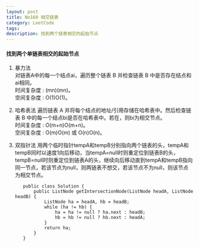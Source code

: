 ```yaml
---
layout: post
title: No160 相交链表
category: LeetCode
tags:
description: 找到两个链表相交的起始节点
---
```

#### 找到两个单链表相交的起始节点
1. 暴力法    
对链表A中的每一个结点ai，遍历整个链表 B 并检查链表 B 中是否存在结点和 ai相同。    
时间复杂度 : (mn)(mn)。    
空间复杂度 : O(1)O(1)。
2. 哈希表法
遍历链表 A 并将每个结点的地址/引用存储在哈希表中。然后检查链表 B 中的每一个结点bi是否在哈希表中。若在，则bi为相交节点。    
​时间复杂度 : O(m+n)O(m+n)。    
空间复杂度 : O(m)O(m) 或 O(n)O(n)。
3. 双指针法
用两个临时指针tempA和tempB分别指向两个链表的头，tempA和tempB同时以速度1向后移动，当tempA=null时则重定位到链表B的头，tempB=null时则重定位到链表A的头，继续向后移动直到tempA和tempB指向同一节点，若该节点为null，则两链表不想交，若该节点不为null，则该节点为相交节点。    

          public class Solution {
              public ListNode getIntersectionNode(ListNode headA, ListNode headB) {
                  ListNode ha = headA, hb = headB;
                  while (ha != hb) {
                      ha = ha != null ? ha.next : headB;
                      hb = hb != null ? hb.next : headA;
                  }
                  return ha;
              }
          }

